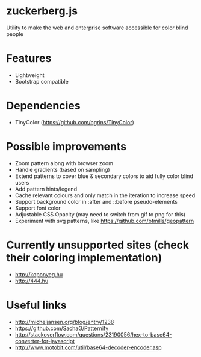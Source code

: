 # zuckerberg.js
Utility to make the web and enterprise software accessible for color blind people

# Features
- Lightweight
- Bootstrap compatible

# Dependencies 
- TinyColor (https://github.com/bgrins/TinyColor)

# Possible improvements
- Zoom pattern along with browser zoom
- Handle gradients (based on sampling)
- Extend patterns to cover blue & secondary colors to aid fully color blind users
- Add pattern hints/legend
- Cache relevant colours and only match in the iteration to increase speed
- Support background color in :after and ::before pseudo-elements
- Support font color
- Adjustable CSS Opacity (may need to switch from gif to png for this)
- Experiment with svg patterns, like https://github.com/btmills/geopattern

# Currently unsupported sites (check their coloring implementation)
- http://koponyeg.hu
- http://444.hu

# Useful links
- http://micheljansen.org/blog/entry/1238
- https://github.com/SachaG/Patternify
- http://stackoverflow.com/questions/23190056/hex-to-base64-converter-for-javascript
- http://www.motobit.com/util/base64-decoder-encoder.asp
